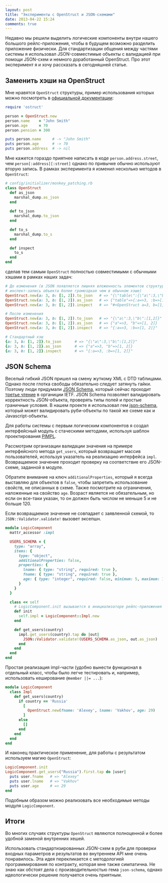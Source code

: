 ```yaml
---
layout: post
title: "Эксперименты с OpenStruct и JSON-схемами"
date: 2013-04-22 15:24
comments: true
---
```

Недавно мы решили выделить логические компоненты внутри нашего большого рейлс-приложения, чтобы в будущем возможно разделить приложение физически. Для стандартизации общения между частями системы я использовал JSON-совместимые объекты с валидацией при помощи JSON-схем и немного доработанный OpenStruct. Про этот эксперимент я и хочу рассказать в сегодняшней статье.

## Заменить хэши на OpenStruct

Мне нравятся `OpenStruct` структуры, пример использования которых можно посмотреть в [официальной документации](http://ruby-doc.org/stdlib-1.9.3/libdoc/ostruct/rdoc/OpenStruct.html):

``` ruby
require 'ostruct'

person = OpenStruct.new
person.name    = "John Smith"
person.age     = 70
person.pension = 300

puts person.name     # -> "John Smith"
puts person.age      # -> 70
puts person.address  # -> nil
```

Мне кажется гораздо приятнее написать в коде `person.address.street`, чем `person[:address][:street]` однако по привычке обычно используют вторую запись. В рамках эксперимента я изменил несколько методов в `OpenStruct`:

``` ruby
# config/initializer/monkey_patching.rb
class OpenStruct
  def as_json
    marshal_dump.as_json
  end
  
  def to_json
    marshal_dump.to_json
  end

  def to_s
    marshal_dump.to_s
  end

  def inspect
    to_s
  end
end
```

сделав тем самым `OpenStruct` полностью совместимыми с обычными хэшами в рамках наших задач:

``` ruby
# До изменения (в JSON появляется лишняя вложенность элементов структуры,
# инспект-запись объекта более громоздкая чем в обычном хэше)
OpenStruct.new(a: 3, b: [1, 2]).to_json   # => "{\"table\":{\"a\":3,\"b\":[1,2]}}"
OpenStruct.new(a: 3, b: [1, 2]).as_json   # => {"table"=>{:a=>3, :b=>[1, 2]}}
OpenStruct.new(a: 3, b: [1, 2]).inspect   # => "#<OpenStruct a=3, b=[1, 2]>"

# После изменения
OpenStruct.new(a: 3, b: [1, 2]).to_json   # => "{\"a\":3,\"b\":[1,2]}"
OpenStruct.new(a: 3, b: [1, 2]).as_json   # => {"a"=>3, "b"=>[1, 2]}
OpenStruct.new(a: 3, b: [1, 2]).inspect   # => "{:a=>3, :b=>[1, 2]}"

# Стандартный хэш
{a: 3, b: [1, 2]}.to_json      # => "{\"a\":3,\"b\":[1,2]}"
{a: 3, b: [1, 2]}.as_json      # => {"a"=>3, "b"=>[1, 2]}
{a: 3, b: [1, 2]}.inspect      # => "{:a=>3, :b=>[1, 2]}"
```


## JSON Schema

Веселый гибкий JSON пришел на смену жуткому XML с DTD таблицами. Однако после глотка свободы обязательно следует затянуть гайки. Поэтому люди придумали [JSON Schema](http://json-schema.org/), который сейчас проходит [третье чтение](http://tools.ietf.org/html/draft-zyp-json-schema-03) в органиции IETF. JSON Schema позволяет валидировать корректность JSON-объекта, проверять типы полей и простые граничные условия. В нашем проекте я использовал гем [json-schema](https://github.com/hoxworth/json-schema), который может валидировать руби-объекты по такой же схеме как и Javascript-объекты. 

Для работы системы с первым логическим компонентов я создал интерфейсный модуль с стаческими методами, используя шаблон проектирования [PIMPL](http://c2.com/cgi/wiki?PimplIdiom).

Рассмотрим организации валидации значения на примере интерфейсного метода `get_users`,
который возвращает массив пользователей, используя указатель на реализацию интерфейса `impl`.
Возвращаемое значение проходит проверку на соответствие его JSON-схеме, заданной в модуле.

Обратите внимание на ключ `additionalProperties`, который я всегда выставляю для объектов в `false`,
чтобы запретить использование свойств, не описанных в схеме.
Также посмотрите на ограничения, наложенные на свойство `age`.
Возраст является не обязательным, но если он все-таки указан, то он должен
быть числом не меньше 5 и не больше 120.

Если возвращаемое значение не совпадает с заявленной схемой, то `JSON::Validator.validate!` вызовет эксепшн.

``` ruby
module LogicComponent
  mattr_accessor :impl

  USERS_SCHEMA = {
    type: "array",
    items: {
      type: "object",
      additionalProperties: false,
      properties: {
        lname: { type: "string", required: true },
        fname: { type: "string", required: true },
        age: { type: "integer", required: false, minimum: 5, maximum: 120 }
      }
    }
  }

  class << self
    # LogicComponent.init вызывается в инициализаторе рейлс-приложения
    def init
      self.impl = LogicComponent::Impl.new
    end

    def get_users(country)
      impl.get_users(country).tap do |out|
        JSON::Validator.validate!(USERS_SCHEMA.as_json, out.as_json)
      end
    end
  end
end
```

Простая реализация impl-части (удобно вынести функционал в отдельный класс, чтобы было легче
тестировать и, например, использовать кеширование `@member ||= ...`):

``` ruby
module LogicComponent
  class Impl
    def get_users(country)
      if country == 'Russia'
        [
          OpenStruct.new(fname: 'Alexey', lname: 'Vakhov', age: 29)
        ]
      else
        []
      end
    end
  end
end
```

И наконец практическое применение, для работы с результатом используем магию `OpenStruct`:

``` ruby
LogicComponent.init
LogicComponent.get_users("Russia").first.tap do |user|
  puts user.fname   # => "Alexey"
  puts user.lname   # => "Vakhov"
  puts user.age     # => 29
end
```

Подобным образом можно реализовать все необходимые методы модуля `LogicComponent`.

## Итоги

Во многих случаях структуры `OpenStruct` являются полноценной и более удобной заменой внутренних хешей.

Использовать стандартизированных JSON-схем в руби для проверки входных параметров и результатов во
внутреннем API мне очень понравилось. Эта идея перекликается с методологией программирования
по контракту, которая мне также симпатична. Не знаю как обстоят дела с производительностью гема
`json-schema`, однако идеологически решение получается очень приятным.

